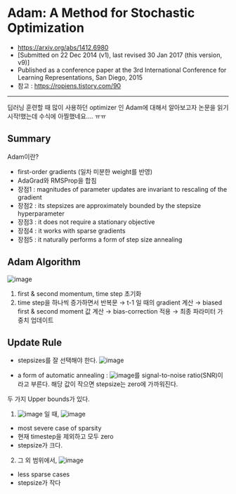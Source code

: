 # Adam: A Method for Stochastic Optimization
- https://arxiv.org/abs/1412.6980
- [Submitted on 22 Dec 2014 (v1), last revised 30 Jan 2017 (this version, v9)]
- Published as a conference paper at the 3rd International Conference for Learning Representations, San Diego, 2015
- 참고 : https://ropiens.tistory.com/90

---
딥러닝 훈련할 때 많이 사용하던 optimizer 인 Adam에 대해서 알아보고자 논문을 읽기 시작!했는데 수식에 아찔했네요.... ㅠㅠ

## Summary
Adam이란?
- first-order gradients (일차 미분한 weight를 반영)
- AdaGrad와 RMSProp을 합침
- 장점1 : magnitudes of parameter updates are invariant to rescaling of the gradient
- 장점2 : its stepsizes are approximately bounded by the stepsize hyperparameter
- 장점3 : it does not require a stationary objective
- 장점4 : it works with sparse gradients
- 장점5 : it naturally performs a form of step size annealing

## Adam Algorithm
![image](https://user-images.githubusercontent.com/70581043/132985256-1da1f7f7-a741-474a-a41d-71630ba8706e.png)
1. first & second momentum, time step 초기화
2. time step을 하나씩 증가하면서 반복문 → t-1 일 때의 gradient 계산 → biased first & second moment 값 계산 → bias-correction 적용 → 최종 파라미터 가중치 업데이트

## Update Rule
- stepsizes를 잘 선택해야 한다.
![image](https://user-images.githubusercontent.com/70581043/132985399-96ed88d8-b57c-4797-9c5c-6a3e0078bb9f.png)

- a form of automatic annealing : ![image](https://user-images.githubusercontent.com/70581043/132985526-6dfd7fa1-70c7-4296-8caa-0879dfdf4023.png)를 signal-to-noise ratio(SNR)이라고 부른다. 해당 값이 작으면 stepsize는 zero에 가까워진다. 



두 가지 Upper bounds가 있다.
1) ![image](https://user-images.githubusercontent.com/70581043/132985406-3f73e8e2-d905-489e-8417-4e33e699d91b.png) 일 때, ![image](https://user-images.githubusercontent.com/70581043/132985411-fc35854a-58d3-40c9-8cb0-9316ed635690.png)
- most severe case of sparsity
- 현재 timestep을 제외하고 모두 zero
- stepsize가 크다.
 
2) 그 외 범위에서, ![image](https://user-images.githubusercontent.com/70581043/132985428-b65463c7-758f-448e-88e0-43c0f1ef0cad.png)
- less sparse cases
- stepsize가 작다


